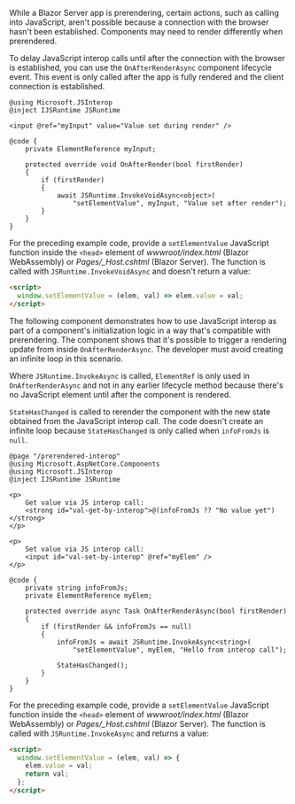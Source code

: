 While a Blazor Server app is prerendering, certain actions, such as calling into JavaScript, aren't possible because a connection with the browser hasn't been established. Components may need to render differently when prerendered.

To delay JavaScript interop calls until after the connection with the browser is established, you can use the `OnAfterRenderAsync` component lifecycle event. This event is only called after the app is fully rendered and the client connection is established.

```cshtml
@using Microsoft.JSInterop
@inject IJSRuntime JSRuntime

<input @ref="myInput" value="Value set during render" />

@code {
    private ElementReference myInput;

    protected override void OnAfterRender(bool firstRender)
    {
        if (firstRender)
        {
            await JSRuntime.InvokeVoidAsync<object>(
                "setElementValue", myInput, "Value set after render");
        }
    }
}
```

For the preceding example code, provide a `setElementValue` JavaScript function inside the `<head>` element of *wwwroot/index.html* (Blazor WebAssembly) or *Pages/_Host.cshtml* (Blazor Server). The function is called with `JSRuntime.InvokeVoidAsync` and doesn't return a value:

```html
<script>
  window.setElementValue = (elem, val) => elem.value = val;
</script>
```

The following component demonstrates how to use JavaScript interop as part of a component's initialization logic in a way that's compatible with prerendering. The component shows that it's possible to trigger a rendering update from inside `OnAfterRenderAsync`. The developer must avoid creating an infinite loop in this scenario.

Where `JSRuntime.InvokeAsync` is called, `ElementRef` is only used in `OnAfterRenderAsync` and not in any earlier lifecycle method because there's no JavaScript element until after the component is rendered.

`StateHasChanged` is called to rerender the component with the new state obtained from the JavaScript interop call. The code doesn't create an infinite loop because `StateHasChanged` is only called when `infoFromJs` is `null`.

```cshtml
@page "/prerendered-interop"
@using Microsoft.AspNetCore.Components
@using Microsoft.JSInterop
@inject IJSRuntime JSRuntime

<p>
    Get value via JS interop call:
    <strong id="val-get-by-interop">@(infoFromJs ?? "No value yet")</strong>
</p>

<p>
    Set value via JS interop call:
    <input id="val-set-by-interop" @ref="myElem" />
</p>

@code {
    private string infoFromJs;
    private ElementReference myElem;

    protected override async Task OnAfterRenderAsync(bool firstRender)
    {
        if (firstRender && infoFromJs == null)
        {
            infoFromJs = await JSRuntime.InvokeAsync<string>(
                "setElementValue", myElem, "Hello from interop call");

            StateHasChanged();
        }
    }
}
```

For the preceding example code, provide a `setElementValue` JavaScript function inside the `<head>` element of *wwwroot/index.html* (Blazor WebAssembly) or *Pages/_Host.cshtml* (Blazor Server). The function is called with `JSRuntime.InvokeAsync` and returns a value:

```html
<script>
  window.setElementValue = (elem, val) => {
    elem.value = val;
    return val;
  };
</script>
```
